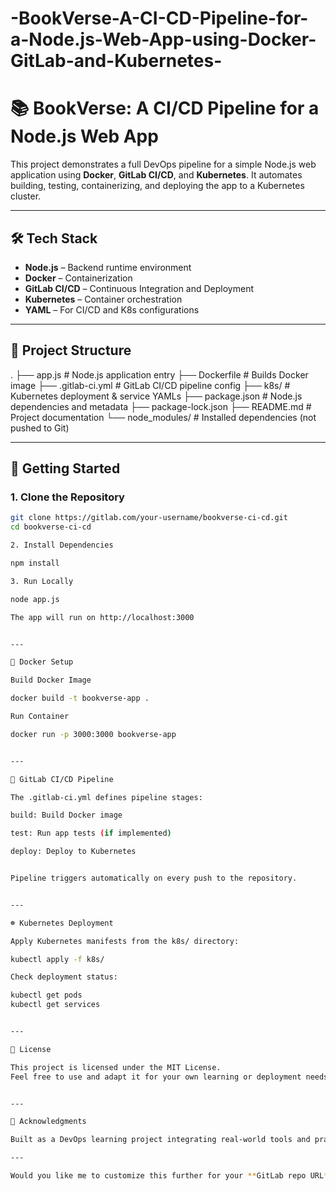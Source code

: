 # -BookVerse-A-CI-CD-Pipeline-for-a-Node.js-Web-App-using-Docker-GitLab-and-Kubernetes-


# 📚 BookVerse: A CI/CD Pipeline for a Node.js Web App

This project demonstrates a full DevOps pipeline for a simple Node.js web application using **Docker**, **GitLab CI/CD**, and **Kubernetes**. It automates building, testing, containerizing, and deploying the app to a Kubernetes cluster.

---

## 🛠️ Tech Stack

- **Node.js** – Backend runtime environment
- **Docker** – Containerization
- **GitLab CI/CD** – Continuous Integration and Deployment
- **Kubernetes** – Container orchestration
- **YAML** – For CI/CD and K8s configurations

---

## 📁 Project Structure

. ├── app.js                  # Node.js application entry ├── Dockerfile              # Builds Docker image ├── .gitlab-ci.yml          # GitLab CI/CD pipeline config ├── k8s/                    # Kubernetes deployment & service YAMLs ├── package.json            # Node.js dependencies and metadata ├── package-lock.json ├── README.md               # Project documentation └── node_modules/           # Installed dependencies (not pushed to Git)

---

## 🚀 Getting Started

### 1. Clone the Repository

```bash
git clone https://gitlab.com/your-username/bookverse-ci-cd.git
cd bookverse-ci-cd

2. Install Dependencies

npm install

3. Run Locally

node app.js

The app will run on http://localhost:3000


---

🐳 Docker Setup

Build Docker Image

docker build -t bookverse-app .

Run Container

docker run -p 3000:3000 bookverse-app


---

🔁 GitLab CI/CD Pipeline

The .gitlab-ci.yml defines pipeline stages:

build: Build Docker image

test: Run app tests (if implemented)

deploy: Deploy to Kubernetes


Pipeline triggers automatically on every push to the repository.


---

☸️ Kubernetes Deployment

Apply Kubernetes manifests from the k8s/ directory:

kubectl apply -f k8s/

Check deployment status:

kubectl get pods
kubectl get services


---

📄 License

This project is licensed under the MIT License.
Feel free to use and adapt it for your own learning or deployment needs.


---

🙌 Acknowledgments

Built as a DevOps learning project integrating real-world tools and practices.

---

Would you like me to customize this further for your **GitLab repo URL**, or generate a version with Hindi comments for easier understanding?

